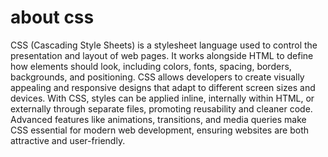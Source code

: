# about css
CSS (Cascading Style Sheets) is a stylesheet language used to control the presentation and layout of web pages. It works alongside HTML to define how elements should look, including colors, fonts, spacing, borders, backgrounds, and positioning. CSS allows developers to create visually appealing and responsive designs that adapt to different screen sizes and devices. With CSS, styles can be applied inline, internally within HTML, or externally through separate files, promoting reusability and cleaner code. Advanced features like animations, transitions, and media queries make CSS essential for modern web development, ensuring websites are both attractive and user-friendly.
